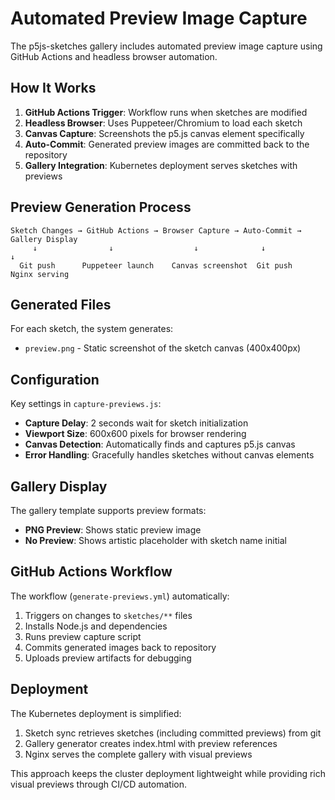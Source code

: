 # Automated Preview Image Capture

The p5js-sketches gallery includes automated preview image capture using GitHub Actions and headless browser automation.

## How It Works

1. **GitHub Actions Trigger**: Workflow runs when sketches are modified
2. **Headless Browser**: Uses Puppeteer/Chromium to load each sketch
3. **Canvas Capture**: Screenshots the p5.js canvas element specifically
4. **Auto-Commit**: Generated preview images are committed back to the repository
5. **Gallery Integration**: Kubernetes deployment serves sketches with previews

## Preview Generation Process

```
Sketch Changes → GitHub Actions → Browser Capture → Auto-Commit → Gallery Display
     ↓                ↓                  ↓              ↓              ↓
  Git push      Puppeteer launch    Canvas screenshot  Git push    Nginx serving
```

## Generated Files

For each sketch, the system generates:
- `preview.png` - Static screenshot of the sketch canvas (400x400px)

## Configuration

Key settings in `capture-previews.js`:
- **Capture Delay**: 2 seconds wait for sketch initialization
- **Viewport Size**: 600x600 pixels for browser rendering
- **Canvas Detection**: Automatically finds and captures p5.js canvas
- **Error Handling**: Gracefully handles sketches without canvas elements

## Gallery Display

The gallery template supports preview formats:
- **PNG Preview**: Shows static preview image
- **No Preview**: Shows artistic placeholder with sketch name initial

## GitHub Actions Workflow

The workflow (`generate-previews.yml`) automatically:
1. Triggers on changes to `sketches/**` files
2. Installs Node.js and dependencies
3. Runs preview capture script
4. Commits generated images back to repository
5. Uploads preview artifacts for debugging

## Deployment

The Kubernetes deployment is simplified:
1. Sketch sync retrieves sketches (including committed previews) from git
2. Gallery generator creates index.html with preview references
3. Nginx serves the complete gallery with visual previews

This approach keeps the cluster deployment lightweight while providing rich visual previews through CI/CD automation.